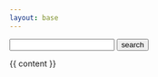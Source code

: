 ```yaml
---
layout: base
---
```


<div class="header-search">
  <form class="header-search-form" action="/search/" method="get">
    <input type="text" id="search-box" name="query">
    <input type="submit" value="search">
  </form>
</div>

<!-- List where search results will be rendered -->
<div class="row" id="search-results"></div>

  <script>
    // Template to generate the JSON to search
    window.store = {
      {% for post in site.projects %}
        "{{ post.url | slugify }}": {
          "title": "{{ post.title | xml_escape }}",
          "icon": "{{ post.icon | xml_escape }}",
          "author": "{{ post.author | xml_escape }}",
          "category": "{{ post.category | xml_escape }}",
          "content": {{ post.content | strip_html | strip_newlines | jsonify }},
          "url": "{{ post.url | xml_escape }}"
        }
        {% unless forloop.last %},{% endunless %}
      {% endfor %}
    };
  </script>
  
<article class="post">

  <div class="post-content">
    {{ content }}
  </div>
  
  <!-- Import lunr.js from unpkg.com -->
  <!-- <script src="https://unpkg.com/lunr/lunr.js"></script> -->

  <script src="/assets/js/lunr.js"></script>
  <!-- Custom search script which we will create below -->
  <script src="/assets/js/search.js"></script>
</article>
